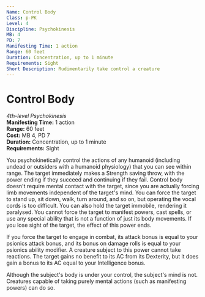 ```yaml
---
Name: Control Body
Class: p-PK
Level: 4
Discipline: Psychokinesis
MB: 4
PD: 7
Manifesting Time: 1 action
Range: 60 feet
Duration: Concentration, up to 1 minute
Requirements: Sight
Short Description: Rudimentarily take control a creature
---
```

# Control Body
*4th-level Psychokinesis*\
**Manifesting Time:** 1 action\
**Range:** 60 feet\
**Cost:** MB 4, PD 7\
**Duration:** Concentration, up to 1 minute\
**Requirements:** Sight

You psychokinetically control the actions
of any humanoid (including undead or outsiders with a humanoid
physiology) that you can see within range. The target immediately
makes a Strength saving throw, with the power ending if they
succeed and continuing if they fail. Control body doesn't
require mental contact with the target, since you are actually
forcing limb movements independent of the target's mind.
You can force the target to stand up, sit down, walk, turn
around, and so on, but operating the vocal cords is too difficult.
You can also hold the target immobile, rendering it paralysed.
You cannot force the target to manifest powers, cast spells,
or use any special ability that is not a function of just
its body movements. If you lose sight of the target, the effect
of this power ends.

If you force the target to engage in combat, its attack bonus
is equal to your psionics attack bonus, and its bonus on damage
rolls is equal to your psionics ability modifier.
A creature subject to this power cannot take reactions.
The target gains no benefit to its AC from its Dexterity,
but it does gain a bonus to
its AC equal to your Intelligence bonus.

Although the subject's body is under your control, the subject's
mind is not. Creatures capable of taking purely mental actions
(such as manifesting powers) can do so.
